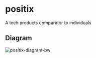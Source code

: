 # positix
A tech products comparator to individuals

## Diagram

![positix-diagram-bw](https://user-images.githubusercontent.com/6495076/176347548-4742a1a4-2476-4f05-a61e-d30e65548514.png)
